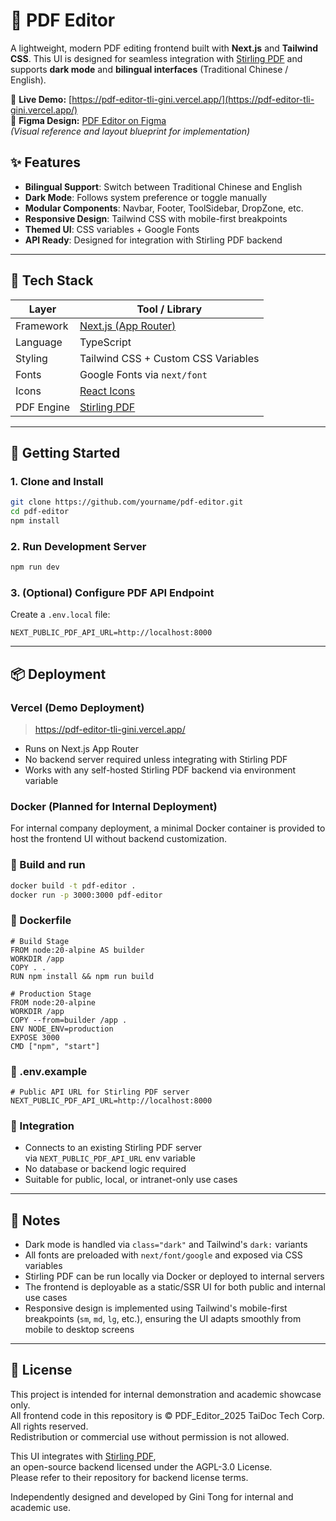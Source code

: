 # 📄 PDF Editor

A lightweight, modern PDF editing frontend built with **Next.js** and **Tailwind CSS**. This UI is designed for seamless integration with [Stirling PDF](https://github.com/Stirling-Tools/Stirling-PDF) and supports **dark mode** and **bilingual interfaces** (Traditional Chinese / English).

🔗 **Live Demo:** [https://pdf-editor-tli-gini.vercel.app/](https://pdf-editor-tli-gini.vercel.app/)  
🎨 **Figma Design:** [PDF Editor on Figma](https://www.figma.com/design/aVkvVBivXbpm9H7WLqbM2j/PDF_Editor_?node-id=113-3&t=BMkNqFFrI0n2eWzX-1)  
_(Visual reference and layout blueprint for implementation)_

## ✨ Features

- **Bilingual Support**: Switch between Traditional Chinese and English
- **Dark Mode**: Follows system preference or toggle manually
- **Modular Components**: Navbar, Footer, ToolSidebar, DropZone, etc.
- **Responsive Design**: Tailwind CSS with mobile-first breakpoints
- **Themed UI**: CSS variables + Google Fonts
- **API Ready**: Designed for integration with Stirling PDF backend

---

## 🧰 Tech Stack

| **Layer**  | **Tool / Library**                                             |
| ---------- | -------------------------------------------------------------- |
| Framework  | [Next.js (App Router)](https://nextjs.org/docs/app)            |
| Language   | TypeScript                                                     |
| Styling    | Tailwind CSS + Custom CSS Variables                            |
| Fonts      | Google Fonts via `next/font`                                   |
| Icons      | [React Icons](https://react-icons.github.io/react-icons/)      |
| PDF Engine | [Stirling PDF](https://github.com/Stirling-Tools/Stirling-PDF) |

---

## 🚀 Getting Started

### 1. Clone and Install

```bash
git clone https://github.com/yourname/pdf-editor.git
cd pdf-editor
npm install

```

### 2. Run Development Server

```bash
npm run dev

```

### 3. (Optional) Configure PDF API Endpoint

Create a `.env.local` file:

```
NEXT_PUBLIC_PDF_API_URL=http://localhost:8000

```

---

## 📦 Deployment

### Vercel (Demo Deployment)

> https://pdf-editor-tli-gini.vercel.app/

- Runs on Next.js App Router
- No backend server required unless integrating with Stirling PDF
- Works with any self-hosted Stirling PDF backend via environment variable

### Docker (Planned for Internal Deployment)

For internal company deployment, a minimal Docker container is provided to host the frontend UI without backend customization.

### 🐳 Build and run

```bash
docker build -t pdf-editor .
docker run -p 3000:3000 pdf-editor

```

### 📄 Dockerfile

```
# Build Stage
FROM node:20-alpine AS builder
WORKDIR /app
COPY . .
RUN npm install && npm run build

# Production Stage
FROM node:20-alpine
WORKDIR /app
COPY --from=builder /app .
ENV NODE_ENV=production
EXPOSE 3000
CMD ["npm", "start"]

```

### 📄 .env.example

```
# Public API URL for Stirling PDF server
NEXT_PUBLIC_PDF_API_URL=http://localhost:8000

```

### 🧩 Integration

- Connects to an existing Stirling PDF server via `NEXT_PUBLIC_PDF_API_URL` env variable
- No database or backend logic required
- Suitable for public, local, or intranet-only use cases

---

## 📝 Notes

- Dark mode is handled via `class="dark"` and Tailwind's `dark:` variants
- All fonts are preloaded with `next/font/google` and exposed via CSS variables
- Stirling PDF can be run locally via Docker or deployed to internal servers
- The frontend is deployable as a static/SSR UI for both public and internal use cases
- Responsive design is implemented using Tailwind's mobile-first breakpoints (`sm`, `md`, `lg`, etc.), ensuring the UI adapts smoothly from mobile to desktop screens

---

## 📄 License

This project is intended for internal demonstration and academic showcase only.  
All frontend code in this repository is © PDF_Editor_2025 TaiDoc Tech Corp. All rights reserved.  
Redistribution or commercial use without permission is not allowed.

This UI integrates with [Stirling PDF](https://github.com/Stirling-Tools/Stirling-PDF),  
an open-source backend licensed under the AGPL-3.0 License.  
Please refer to their repository for backend license terms.

Independently designed and developed by Gini Tong for internal and academic use.

